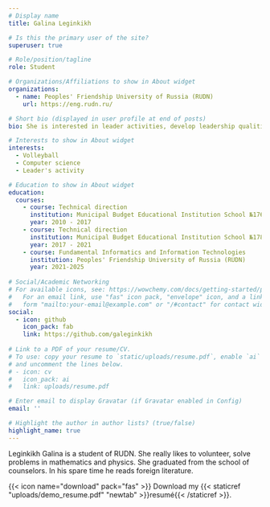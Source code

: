 ```yaml
---
# Display name
title: Galina Leginkikh

# Is this the primary user of the site?
superuser: true

# Role/position/tagline
role: Student

# Organizations/Affiliations to show in About widget
organizations:
  - name: Peoples' Friendship University of Russia (RUDN)
    url: https://eng.rudn.ru/

# Short bio (displayed in user profile at end of posts)
bio: She is interested in leader activities, develop leadership qualities, and also do programming

# Interests to show in About widget
interests:
  - Volleyball
  - Computer science
  - Leader's activity

# Education to show in About widget
education:
  courses:
    - course: Technical direction
      institution: Municipal Budget Educational Institution School №176 Samara city
      year: 2010 - 2017
    - course: Technical direction
      institution: Municipal Budget Educational Institution School №178 Samara city
      year: 2017 - 2021
    - course: Fundamental Informatics and Information Technologies
      institution: Peoples' Friendship University of Russia (RUDN)
      year: 2021-2025
    
# Social/Academic Networking
# For available icons, see: https://wowchemy.com/docs/getting-started/page-builder/#icons
#   For an email link, use "fas" icon pack, "envelope" icon, and a link in the
#   form "mailto:your-email@example.com" or "/#contact" for contact widget.
social:
  - icon: github
    icon_pack: fab
    link: https://github.com/galeginkikh
 
# Link to a PDF of your resume/CV.
# To use: copy your resume to `static/uploads/resume.pdf`, enable `ai` icons in `params.toml`,
# and uncomment the lines below.
# - icon: cv
#   icon_pack: ai
#   link: uploads/resume.pdf

# Enter email to display Gravatar (if Gravatar enabled in Config)
email: ''

# Highlight the author in author lists? (true/false)
highlight_name: true
---
```


Leginkikh Galina is a student of RUDN. She really likes to volunteer, solve problems in mathematics and physics. She graduated from the school of counselors. In his spare time he reads foreign literature.

{{< icon name="download" pack="fas" >}} Download my {{< staticref "uploads/demo_resume.pdf" "newtab" >}}resumé{{< /staticref >}}.

